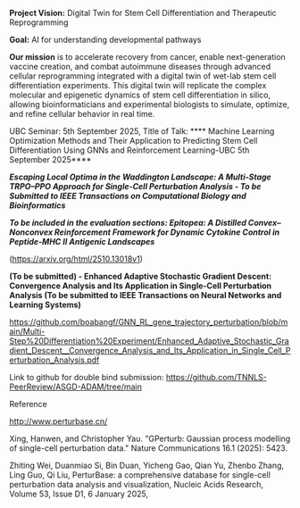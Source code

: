 **Project Vision:** Digital Twin for Stem Cell Differentiation and Therapeutic Reprogramming


 **Goal:** AI for understanding developmental pathways

**Our mission** is to accelerate recovery from cancer, enable next-generation vaccine creation, and combat autoimmune diseases through advanced cellular reprogramming integrated with a digital twin of wet-lab stem cell differentiation experiments. This digital twin will replicate the complex molecular and epigenetic dynamics of stem cell differentiation in silico, allowing bioinformaticians and experimental biologists to simulate, optimize, and refine cellular behavior in real time. 


UBC Seminar: 5th September 2025, Title of  Talk: **** Machine Learning Optimization Methods and Their Application to Predicting Stem Cell Differentiation Using GNNs and Reinforcement Learning-UBC 5th September 2025****


***Escaping Local Optima in the Waddington Landscape: A Multi-Stage TRPO–PPO  Approach for Single-Cell Perturbation Analysis - To be Submitted to   IEEE Transactions on Computational Biology and Bioinformatics***

***To be included in the evaluation sections:  Epitopea: A Distilled Convex–Nonconvex Reinforcement Framework for Dynamic Cytokine Control in Peptide-MHC II Antigenic Landscapes***

(https://arxiv.org/html/2510.13018v1)

****(To be submitted) - Enhanced Adaptive Stochastic Gradient Descent: Convergence Analysis and Its Application in Single-Cell Perturbation Analysis (To be submitted to IEEE Transactions on Neural Networks and Learning Systems)****


https://github.com/boabangf/GNN_RL_gene_trajectory_perturbation/blob/main/Multi-Step%20Differentiation%20Experiment/Enhanced_Adaptive_Stochastic_Gradient_Descent__Convergence_Analysis_and_Its_Application_in_Single_Cell_Perturbation_Analysis.pdf

Link to github for double bind submission: https://github.com/TNNLS-PeerReview/ASGD-ADAM/tree/main


Reference

http://www.perturbase.cn/

Xing, Hanwen, and Christopher Yau. "GPerturb: Gaussian process modelling of single-cell perturbation data." Nature Communications 16.1 (2025): 5423.

Zhiting Wei, Duanmiao Si, Bin Duan, Yicheng Gao, Qian Yu, Zhenbo Zhang, Ling Guo, Qi Liu, PerturBase: a comprehensive database for single-cell perturbation data analysis and visualization, Nucleic Acids Research, Volume 53, Issue D1, 6 January 2025,



